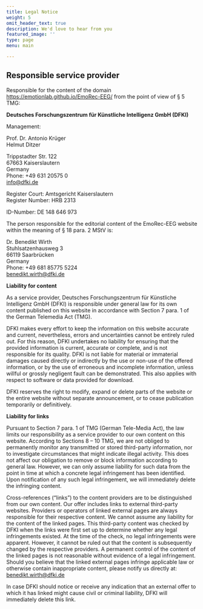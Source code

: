 ```yaml
---
title: Legal Notice
weight: 5
omit_header_text: true
description: We'd love to hear from you
featured_image: ''
type: page
menu: main

---
```


## Responsible service provider

Responsible for the content of the domain https://emotionlab.github.io/EmoRec-EEG/ from the point of view of § 5 TMG:

**Deutsches Forschungszentrum für Künstliche Intelligenz GmbH (DFKI)**

Management:

Prof. Dr. Antonio Krüger\
Helmut Ditzer

Trippstadter Str. 122\
67663 Kaiserslautern\
Germany\
Phone: +49 631 20575 0\
info@dfki.de


Register Court: Amtsgericht Kaiserslautern\
Register Number: HRB 2313


ID-Number: DE 148 646 973
 

The person responsible for the editorial content of the EmoRec-EEG website within the meaning of § 18 para. 2 MStV is:

Dr. Benedikt Wirth\
Stuhlsatzenhausweg 3\
66119 Saarbrücken\
Germany\
Phone: +49 681 85775 5224\
benedikt.wirth@dfki.de 

**Liability for content**

As a service provider, Deutsches Forschungszentrum für Künstliche Intelligenz GmbH (DFKI) is responsible under general law for its own content published on this website in accordance with Section 7 para. 1 of the German Telemedia Act (TMG).

DFKI makes every effort to keep the information on this website accurate and current, nevertheless, errors and uncertainties cannot be entirely ruled out. For this reason, DFKI undertakes no liability for ensuring that the provided information is current, accurate or complete, and is not responsible for its quality. DFKI is not liable for material or immaterial damages caused directly or indirectly by the use or non-use of the offered information, or by the use of erroneous and incomplete information, unless willful or grossly negligent fault can be demonstrated. This also applies with respect to software or data provided for download.

DFKI reserves the right to modify, expand or delete parts of the website or the entire website without separate announcement, or to cease publication temporarily or definitively.

**Liability for links**

Pursuant to Section 7 para. 1 of TMG (German Tele-Media Act), the law limits our responsibility as a service provider to our own content on this website. According to Sections 8 – 10 TMG, we are not obliged to permanently monitor any transmitted or stored third-party information, nor to investigate circumstances that might indicate illegal activity. This does not affect our obligation to remove or block information according to general law. However, we can only assume liability for such data from the point in time at which a concrete legal infringement has been identified. Upon notification of any such legal infringement, we will immediately delete the infringing content.

Cross-references (“links”) to the content providers are to be distinguished from our own content. Our offer includes links to external third-party websites. Providers or operators of linked external pages are always responsible for their respective content. We cannot assume any liability for the content of the linked pages. This third-party content was checked by DFKI when the links were first set up to determine whether any legal infringements existed. At the time of the check, no legal infringements were apparent. However, it cannot be ruled out that the content is subsequently changed by the respective providers. A permanent control of the content of the linked pages is not reasonable without evidence of a legal infringement. Should you believe that the linked external pages infringe applicable law or otherwise contain inappropriate content, please notify us directly at: benedikt.wirth@dfki.de

In case DFKI should notice or receive any indication that an external offer to which it has linked might cause civil or criminal liability, DFKI will immediately delete this link.